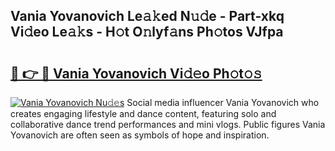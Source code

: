 ## Vania Yovanovich Le𝚊𝚔ed N𝚞𝚍e - Part-xkq Vi𝚍eo Le𝚊𝚔s - H𝚘t O𝚗lyf𝚊ns Ph𝚘tos VJfpa

# <h2><a href="http://hf644t.feru.top/?c=Vania+Yovanovich">🔗 👉 🔴 Vania Yovanovich Vi𝚍𝚎o Ph𝚘t𝚘𝚜</a></h2>

[![Vania Yovanovich Nu𝚍𝚎s](https://i.imgur.com/0TWrTi3.gif)](http://hf644t.feru.top/?c=Vania+Yovanovich)
Social media influencer Vania Yovanovich who creates engaging lifestyle and dance content, featuring solo and collaborative dance trend performances and mini vlogs. Public figures Vania Yovanovich are often seen as symbols of hope and inspiration. 

